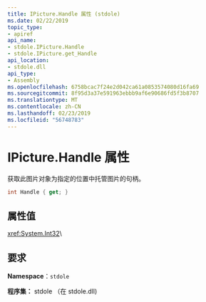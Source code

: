 ```yaml
---
title: IPicture.Handle 属性 (stdole)
ms.date: 02/22/2019
topic_type:
- apiref
api_name:
- stdole.IPicture.Handle
- stdole.IPicture.get_Handle
api_location:
- stdole.dll
api_type:
- Assembly
ms.openlocfilehash: 6758bcac7f24e2d042ca61a0853574080d16fa69
ms.sourcegitcommit: 8f95d3a37e591963ebbb9af6e90686fd5f3b8707
ms.translationtype: MT
ms.contentlocale: zh-CN
ms.lasthandoff: 02/23/2019
ms.locfileid: "56748783"
---
```

# <a name="ipicturehandle-property"></a>IPicture.Handle 属性

获取此图片对象为指定的位置中托管图片的句柄。

```csharp
int Handle { get; }
```

## <a name="property-value"></a>属性值

<xref:System.Int32>\

## <a name="requirements"></a>要求

**Namespace**：`stdole`

**程序集：** stdole （在 stdole.dll)